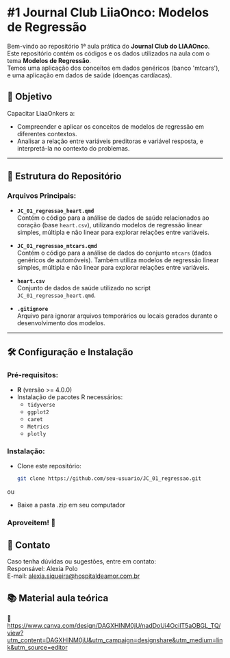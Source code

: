 # #1 Journal Club LiiaOnco: Modelos de Regressão

Bem-vindo ao repositório 1ª aula prática do **Journal Club do LIAAOnco**. <br> 
Este repositório contém os códigos e os dados utilizados na aula com o tema **Modelos de Regressão**. <br> 
Temos uma aplicação dos conceitos em dados genéricos (banco 'mtcars'), e uma aplicação em dados de saúde (doenças cardíacas).

## 🧠 **Objetivo**
Capacitar LiaaOnkers a:
- Compreender e aplicar os conceitos de modelos de regressão em diferentes contextos.
- Analisar a relação entre variáveis preditoras e variável resposta, e interpretá-la no contexto do problemas.
---

## 📂 **Estrutura do Repositório**

### Arquivos Principais:
- **`JC_01_regressao_heart.qmd`**  
  Contém o código para a análise de dados de saúde relacionados ao coração (base `heart.csv`), utilizando modelos de regressão linear simples, múltipla e não linear para explorar relações entre variáveis.

- **`JC_01_regressao_mtcars.qmd`**  
  Contém o código para a análise de dados do conjunto `mtcars` (dados genéricos de automóveis). Também utiliza modelos de regressão linear simples, múltipla e não linear para explorar relações entre variáveis.

- **`heart.csv`**  
  Conjunto de dados de saúde utilizado no script `JC_01_regressao_heart.qmd`.

- **`.gitignore`**  
  Arquivo para ignorar arquivos temporários ou locais gerados durante o desenvolvimento dos modelos.

---

## 🛠️ **Configuração e Instalação**

### Pré-requisitos:
- **R** (versão >= 4.0.0)
- Instalação de pacotes R necessários:
  - `tidyverse`
  - `ggplot2`
  - `caret`
  - `Metrics`
  - `plotly`
  
### Instalação:
-  Clone este repositório:
   ```bash
   git clone https://github.com/seu-usuario/JC_01_regressao.git
ou <br>
- Baixe a pasta .zip em seu computador

### Aproveitem! 🤖

## 📧 Contato
Caso tenha dúvidas ou sugestões, entre em contato: <br>
Responsável: Alexia Polo <br>
E-mail: alexia.siqueira@hospitaldeamor.com.br

## 📚 Material aula teórica
🔗 https://www.canva.com/design/DAGXHINM0jU/nadDoUi4OcilT5aOBGL_TQ/view?utm_content=DAGXHINM0jU&utm_campaign=designshare&utm_medium=link&utm_source=editor 




